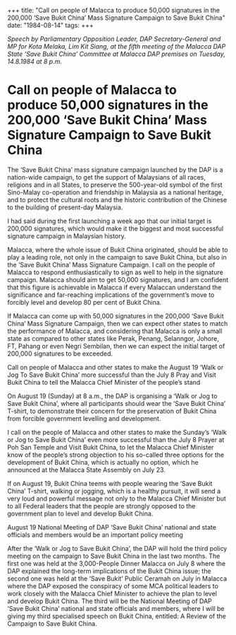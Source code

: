 +++ 
title: "Call on people of Malacca to produce 50,000 signatures in the 200,000 ‘Save Bukit China’ Mass Signature Campaign to Save Bukit China"
date: "1984-08-14"
tags:
+++

_Speech by Parliamentary Opposition Leader, DAP Secretary-General and MP for Kota Melaka, Lim Kit Siang, at the fifth meeting of the Malacca DAP State ‘Save Bukit China’ Committee at Malacca DAP premises on Tuesday, 14.8.1984 at 8 p.m._

# Call on people of Malacca to produce 50,000 signatures in the 200,000 ‘Save Bukit China’ Mass Signature Campaign to Save Bukit China

The ‘Save Bukit China’ mass signature campaign launched by the DAP is a nation-wide campaign, to get the support of Malaysians of all races, religions and in all States, to preserve the 500-year-old symbol of the first Sino-Malay co-operation and friendship in Malaysia as a national heritage, and to protect the cultural roots and the historic contribution of the Chinese to the building of present-day Malaysia.</u>

I had said during the first launching a week ago that our initial target is 200,000 signatures, which would make it the biggest and most successful signature campaign in Malaysian history.

Malacca, where the whole issue of Bukit China originated, should be able to play a leading role, not only in the campaign to save Bukit China, but also in the ‘Save Bukit China’ Mass Signature Campaign. I call on the people of Malacca to respond enthusiastically to sign as well to help in the signature campaign. Malacca should aim to get 50,000 signatures, and I am confident that this figure is achievable in Malacca if every Malaccan understand the significance and far-reaching implications of the government’s move to forcibly level and develop 80 per cent of Bukit China.

If Malacca can come up with 50,000 signatures in the 200,000 ‘Save Bukit China’ Mass Signature Campaign, then we can expect other states to match the performance of Malacca, and considering that Malacca is only a small state as compared to other states like Perak, Penang, Selanngor, Johore, FT, Pahang or even Negri Sembilan, then we can expect the initial target of 200,000 signatures to be exceeded.

Call on people of Malacca and other states to make the August 19 ‘Walk or Jog To Save Bukit China’ more successful than the July 8 Pray and Visit Bukit China to tell the Malacca Chief Minister of the people’s stand

On August 19 (Sunday) at 8 a.m., the DAP is organising a ‘Walk or Jog to Save Bukit China’, where all participants should wear the ‘Save Bukit China’ T-shirt, to demonstrate their concern for the preservation of Bukit China from forcible government levelling and development.

I call on the people of Malacca and other states to make the Sunday’s ‘Walk or Jog to Save Bukit China’ even more successful than the July 8 Prayer at Poh San Temple and Visit Bukit China, to let the Malacca Chief Minister know of the people’s strong objection to his so-called three options for the development of Bukit China, which is actually no option, which he announced at the Malacca State Assembly on July 23.

If on August 19, Bukit China teems with people wearing the ‘Save Bukit China’ T-shirt, walking or jogging, which is a healthy pursuit, it will send a very loud and powerful message not only to the Malacca Chief Minister but to all Federal leaders that the people are strongly opposed to the government plan to level and develop Bukit China.

August 19 National Meeting of DAP ‘Save Bukit China’ national and state officials and members would be an important policy meeting

After the ‘Walk or Jog to Save Bukit China’, the DAP will hold the third policy meeting on the campaign to Save Bukit China in the last two months. The first one was held at the 3,000-People Dinner Malacca on July 8 where the DAP explained the long-term implications of the Bukit China issue; the second one was held at the ‘Save Bukit’ Public Ceramah on July in Malacca where the DAP exposed the conspiracy of some MCA political leaders to work closely with the Malacca Chief Minister to achieve the plan to level and develop Bukit China. The third will be the National Meeting of DAP ‘Save Bukit China’ national and state officials and members, where I will be giving my third specialised speech on Bukit China, entitled: A Review of the Campaign to Save Bukit China.
 
